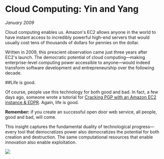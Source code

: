 # Cloud Computing: Yin and Yang
*January 2009*





  Cloud computing enables us. Amazon's EC2 allows anyone in the world to have instant access to incredibly powerful high\-end servers that would usually cost tens of thousands of dollars for pennies on the dollar.

<span class="sidenote">Written in 2009, this prescient observation came just three years after EC2's launch. The democratic potential of cloud computing—making enterprise-level computing power accessible to anyone—would indeed transform software development and entrepreneurship over the following decade.</span>

\#\#Life is good.

 Of course, people use this technology for both good and bad. In fact, a few days ago, someone wrote a tutorial for [Cracking PGP with an Amazon EC2 instance \& EDPR](http://news.electricalchemy.net/2009/10/cracking-passwords-in-cloud.html). Again, life is good.

 **Remember:** if you create an successful open door web service, all people, good and bad, will come.

<span class="sidenote">This insight captures the fundamental duality of technological progress—every tool that democratizes power also democratizes the potential for both creation and destruction. The same computational resources that enable innovation also enable exploitation.</span>

 ![](http://s3.amazonaws.com/media.kennethreitz.com/black-hattitude-82.jpg)

  